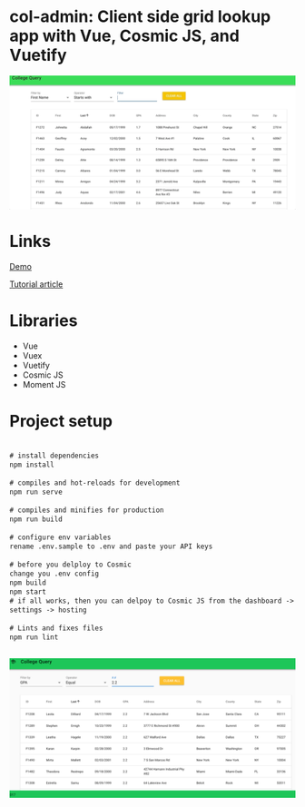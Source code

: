 # col-admin: Client side grid lookup app with Vue, Cosmic JS, and Vuetify

<img src="./article/images/home-filter-action.gif" style="display: block; margin-left: auto; margin-right: auto;"/>

# Links

<a href="http://col-admin.cosmicapp1.co" target="_blank">Demo</a>

<a href="./article/article.md" target="_blank">Tutorial article</a>

# Libraries

* Vue
* Vuex
* Vuetify
* Cosmic JS
* Moment JS

# Project setup

```

# install dependencies
npm install

# compiles and hot-reloads for development
npm run serve

# compiles and minifies for production
npm run build

# configure env variables
rename .env.sample to .env and paste your API keys

# before you delploy to Cosmic
change you .env config
npm build
npm start
# if all works, then you can delpoy to Cosmic JS from the dashboard -> settings -> hosting

# Lints and fixes files
npm run lint


```

<img src="./article/images/main_screen_large.png" alt="Col-Admin Main Screen" />

